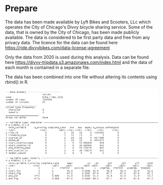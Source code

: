 # Prepare

The data has been made available by Lyft Bikes and Scooters, LLc which operates the City of Chicago's Divvy bicycle sharing service. Some of the data, that is owned by the City of Chicago, has been made publicly available. The data is considered to be first party data and free from any privacy data. The licence for the data can be found here <https://ride.divvybikes.com/data-license-agreement>

Only the data from 2020 is used during this analysis. Data can be found here <https://divvy-tripdata.s3.amazonaws.com/index.html> and the data of each month is contained in a separate file.

The data has been combined into one file without altering its contents using rbind() in R.

![skim_raw](pictures/skim_r_raw.jpg)